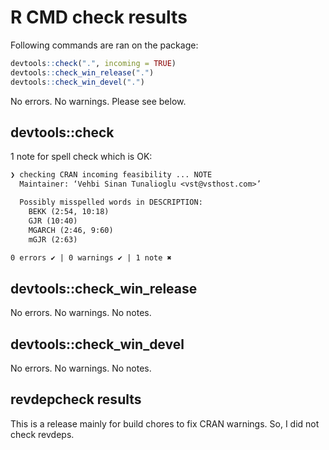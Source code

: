 # R CMD check results

Following commands are ran on the package:

```R
devtools::check(".", incoming = TRUE)
devtools::check_win_release(".")
devtools::check_win_devel(".")
```

No errors. No warnings. Please see below.

## devtools::check

1 note for spell check which is OK:

```txt
❯ checking CRAN incoming feasibility ... NOTE
  Maintainer: ‘Vehbi Sinan Tunalioglu <vst@vsthost.com>’

  Possibly misspelled words in DESCRIPTION:
    BEKK (2:54, 10:18)
    GJR (10:40)
    MGARCH (2:46, 9:60)
    mGJR (2:63)

0 errors ✔ | 0 warnings ✔ | 1 note ✖
```

## devtools::check_win_release

No errors. No warnings. No notes.

## devtools::check_win_devel

No errors. No warnings. No notes.

## revdepcheck results

This is a release mainly for build chores to fix CRAN warnings. So, I did not
check revdeps.
